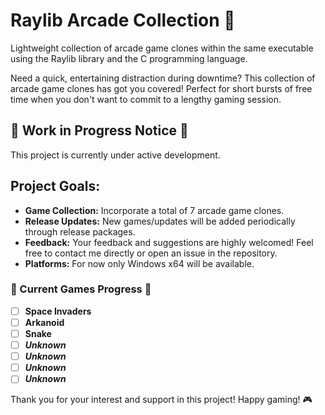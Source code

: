 # Raylib Arcade Collection 👾

Lightweight collection of arcade game clones within the same executable using the Raylib library and the C programming language.

Need a quick, entertaining distraction during downtime? This collection of arcade game clones has got you covered! Perfect for short bursts of free time when you don't want to commit to a lengthy gaming session.

## 🚧 Work in Progress Notice 🚧

This project is currently under active development.

## Project Goals:

- **Game Collection:** Incorporate a total of 7 arcade game clones.
- **Release Updates:** New games/updates will be added periodically through release packages.
- **Feedback:** Your feedback and suggestions are highly welcomed! Feel free to contact me directly or open an issue in the repository.
- **Platforms:** For now only Windows x64 will be available.

### 🎯 Current Games Progress 🎯

- [ ] **Space Invaders**
- [ ] **Arkanoid**
- [ ] **Snake**
- [ ] ***Unknown***
- [ ] ***Unknown***
- [ ] ***Unknown***
- [ ] ***Unknown***

Thank you for your interest and support in this project! Happy gaming! 🎮
